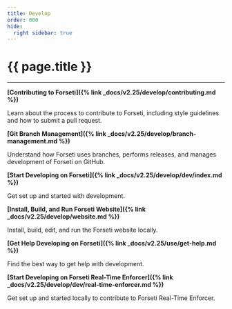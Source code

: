 ```yaml
---
title: Develop
order: 000
hide:
  right sidebar: true
---
```


# {{ page.title }}

---

**[Contributing to Forseti]({% link _docs/v2.25/develop/contributing.md %})**

Learn about the process to contribute to Forseti, including style guidelines and how to submit
a pull request.

**[Git Branch Management]({% link _docs/v2.25/develop/branch-management.md %})**

Understand how Forseti uses branches, performs releases, and manages development of Forseti on
GitHub.

**[Start Developing on Forseti]({% link _docs/v2.25/develop/dev/index.md %})**

Get set up and started with development.

**[Install, Build, and Run Forseti Website]({% link _docs/v2.25/develop/website.md %})**

Install, build, edit, and run the Forseti website locally.

**[Get Help Developing on Forseti]({% link _docs/v2.25/use/get-help.md %})**

Find the best way to get help with development.

**[Start Developing on Forseti Real-Time Enforcer]({% link _docs/v2.25/develop/dev/real-time-enforcer.md %})**

Get set up and started locally to contribute to Forseti Real-Time Enforcer.
